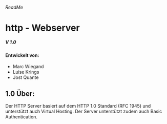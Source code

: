 ###### ReadMe ######

# http - Webserver #
##### V 1.0                    

#### Entwickelt von:  
* Marc Wiegand
* Luise Krings
* Jost Quante
     


## 1.0 Über: ##

Der HTTP Server basiert auf dem HTTP 1.0 Standard (RFC 1945) und unterstützt auch Virtual Hosting.
Der Server unterstützt zudem auch Basic Authentication.
